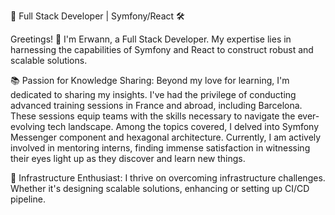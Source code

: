🚀 Full Stack Developer | Symfony/React 🛠️

Greetings! 👋 I'm Erwann, a Full Stack Developer. My expertise lies in harnessing the capabilities of Symfony and React to construct robust and scalable solutions.

📚 Passion for Knowledge Sharing:
Beyond my love for learning, I'm dedicated to sharing my insights. I've had the privilege of conducting advanced training sessions in France and abroad, including Barcelona. These sessions equip teams with the skills necessary to navigate the ever-evolving tech landscape. Among the topics covered, I delved into Symfony Messenger component and hexagonal architecture. Currently, I am actively involved in mentoring interns, finding immense satisfaction in witnessing their eyes light up as they discover and learn new things.

🔧 Infrastructure Enthusiast:
I thrive on overcoming infrastructure challenges. Whether it's designing scalable solutions, enhancing or setting up CI/CD pipeline.
